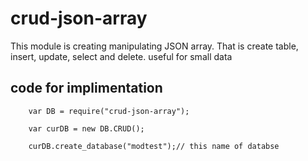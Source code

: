 # crud-json-array
This module is creating manipulating JSON array. That is create table, insert, update, select and delete. useful for small data

## code for implimentation
```
    var DB = require("crud-json-array");

    var curDB = new DB.CRUD();

    curDB.create_database("modtest");// this name of databse

```
